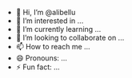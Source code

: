 - 👋 Hi, I’m @alibellu
- 👀 I’m interested in ...
- 🌱 I’m currently learning ...
- 💞️ I’m looking to collaborate on ...
- 📫 How to reach me ...
- 😄 Pronouns: ...
- ⚡ Fun fact: ...

<!---
alibellu/alibellu is a ✨ special ✨ repository because its `README.md` (this file) appears on your GitHub profile.
You can click the Preview link to take a look at your changes.
--->
